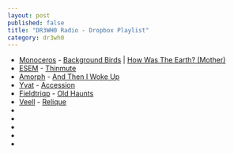 ```yaml
---
layout: post
published: false
title: "DR3WH0 Radio - Dropbox Playlist"
category: dr3wh0
---
```


- [Monoceros](http://www.last.fm/music/Monoceros) - [Background Birds](http://www.last.fm/music/Monoceros/_/Background+birds) | [How Was The Earth? (Mother)](http://www.last.fm/music/Monoceros/_/How+was+the+earth%3F+%28mother%29)
- [ESEM](http://www.last.fm/music/Esem) - [Thinmute](http://www.last.fm/music/Esem/_/Thinmute)
- [Amorph](http://www.last.fm/music/Amorph) - [And Then I Woke Up](http://www.last.fm/music/Amorph/_/And+then+i+woke+up)
- [Yvat](http://www.last.fm/music/Yvat) - [Accession](http://www.last.fm/music/Yvat/_/Accession)
- [Fieldtriqp](http://www.last.fm/music/Fieldtriqp) - [Old Haunts](http://www.last.fm/music/Fieldtriqp/_/Old+Haunts)
- [Veell](http://www.last.fm/music/Veell) - [Relique](http://www.last.fm/music/Veell/_/Relique)
-
-
-
-
-
